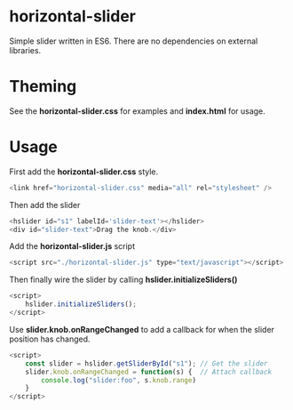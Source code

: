 # horizontal-slider

Simple slider written in ES6. There are no dependencies on external libraries.

# Theming

See the <strong>horizontal-slider.css</strong> for examples and <strong>index.html</strong> for usage.

# Usage

First add the <strong>horizontal-slider.css</strong> style.
```javascript
<link href="horizontal-slider.css" media="all" rel="stylesheet" />
```

Then add the slider
```javascript
<hslider id="s1" labelId='slider-text'></hslider>
<div id="slider-text">Drag the knob.</div>
```

Add the <strong>horizontal-slider.js</strong> script

```javascript
<script src="./horizontal-slider.js" type="text/javascript"></script>
```

Then finally wire the slider by calling <strong>hslider.initializeSliders()</strong>

```javascript
<script>
    hslider.initializeSliders();
</script>
```

Use <strong>slider.knob.onRangeChanged</strong> to add a callback for when the slider position has changed.

```javascript
<script>
    const slider = hslider.getSliderById("s1"); // Get the slider
    slider.knob.onRangeChanged = function(s) {  // Attach callback
        console.log("slider:foo", s.knob.range)
    }
</script>
```
